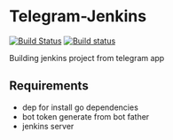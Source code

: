 # Telegram-Jenkins

[![Build Status](https://travis-ci.org/bang88/tg-go.svg?branch=master)](https://travis-ci.org/bang88/tg-go)
[![Build status](https://ci.appveyor.com/api/projects/status/1slye681x7ekaa88/branch/master?svg=true)](https://ci.appveyor.com/project/bang88/tg-go/branch/master)

Building jenkins project from telegram app

## Requirements

* dep for install go dependencies
* bot token generate from bot father
* jenkins server
